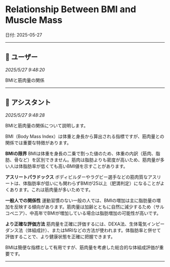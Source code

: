 # Relationship Between BMI and Muscle Mass

日付: 2025-05-27

---

## 👤 ユーザー
*2025/5/27 9:48:20*

BMIと筋肉量の関係

---

## 🤖 アシスタント
*2025/5/27 9:48:28*

BMIと筋肉量の関係について説明します。

BMI（Body Mass Index）は体重と身長から算出される指標ですが、筋肉量との関係では重要な特徴があります。

**BMIの限界**
BMIは体重を身長の二乗で割った値のため、体重の内訳（筋肉、脂肪、骨など）を区別できません。筋肉は脂肪よりも密度が高いため、筋肉量が多い人は体脂肪率が低くても高いBMI値を示すことがあります。

**アスリートパラドックス**
ボディビルダーやラグビー選手などの筋肉質なアスリートは、体脂肪率が低いにも関わらずBMIが25以上（肥満判定）になることがよくあります。これは筋肉量が多いためです。

**一般人での関係性**
運動習慣のない一般の人では、BMIの増加は主に脂肪量の増加を反映する傾向があります。筋肉量は加齢とともに自然に減少するため（サルコペニア）、中高年でBMIが増加している場合は脂肪増加の可能性が高いです。

**より正確な評価方法**
筋肉量を正確に評価するには、DEXA法、生体電気インピーダンス法（体組成計）、またはMRIなどの方法が使われます。体脂肪率と併せて評価することで、より健康状態を正確に把握できます。

BMIは簡便な指標として有用ですが、筋肉量を考慮した総合的な体組成評価が重要です。

---
